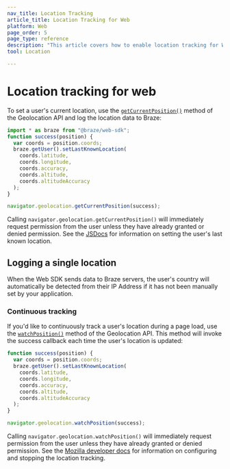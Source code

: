 ```yaml
---
nav_title: Location Tracking
article_title: Location Tracking for Web
platform: Web
page_order: 5
page_type: reference
description: "This article covers how to enable location tracking for Web."
tool: Location

---
```


# Location tracking for web

To set a user's current location, use the [`getCurrentPosition()`][0] method of the Geolocation API and log the location data to Braze:

```javascript
import * as braze from "@braze/web-sdk";
function success(position) {
  var coords = position.coords;
  braze.getUser().setLastKnownLocation(
    coords.latitude,
    coords.longitude,
    coords.accuracy,
    coords.altitude,
    coords.altitudeAccuracy
  );
}

navigator.geolocation.getCurrentPosition(success);
```

Calling `navigator.geolocation.getCurrentPosition()` will immediately request permission from the user unless they have already granted or denied permission. See the [JSDocs][1] for information on setting the user's last known location.

## Logging a single location

When the Web SDK sends data to Braze servers, the user's country will automatically be detected from their IP Address if it has not been manually set by your application.

### Continuous tracking

If you'd like to continuously track a user's location during a page load, use the [`watchPosition()`](https://developer.mozilla.org/en-US/docs/Web/API/Geolocation/watchPosition) method of the Geolocation API. This method will invoke the success callback each time the user's location is updated:

```javascript
function success(position) {
  var coords = position.coords;
  braze.getUser().setLastKnownLocation(
    coords.latitude,
    coords.longitude,
    coords.accuracy,
    coords.altitude,
    coords.altitudeAccuracy
  );
}

navigator.geolocation.watchPosition(success);
```

Calling `navigator.geolocation.watchPosition()` will immediately request permission from the user unless they have already granted or denied permission. See the [Mozilla developer docs][2] for information on configuring and stopping the location tracking.

[0]: https://developer.mozilla.org/en-US/docs/Web/API/Geolocation/getCurrentPosition
[1]: https://js.appboycdn.com/web-sdk/latest/doc/ab.User.html#setLastKnownLocation
[2]: https://developer.mozilla.org/en-US/docs/Web/API/Geolocation/watchPosition

